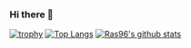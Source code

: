 ### Hi there 👋

[![trophy](https://github-profile-trophy.vercel.app/?username=Ras96&column=3)](https://github.com/ryo-ma/github-profile-trophy)
[![Top Langs](https://github-readme-stats.vercel.app/api/top-langs/?username=Ras96&langs_count=10&layout=compact)](https://github.com/anuraghazra/github-readme-stats)
[![Ras96's github stats](https://github-readme-stats.vercel.app/api?username=Ras96&count_private=true&show_icons=true)](https://github.com/anuraghazra/github-readme-stats)

<!--
**Ras96/Ras96** is a ✨ _special_ ✨ repository because its `README.md` (this file) appears on your GitHub profile.

Here are some ideas to get you started:

- 🔭 I’m currently working on ...
- 🌱 I’m currently learning ...
- 👯 I’m looking to collaborate on ...
- 🤔 I’m looking for help with ...
- 💬 Ask me about ...
- 📫 How to reach me: ...
- 😄 Pronouns: ...
- ⚡ Fun fact: ...
-->
